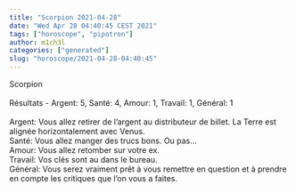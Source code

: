 ```yaml
---
title: "Scorpion 2021-04-28"
date: "Wed Apr 28 04:40:45 CEST 2021"
tags: ["horoscope", "pipotron"]
author: m1ch3l
categories: ["generated"]
slug: "horoscope/2021-04-28-04:40:45"
---
```


Scorpion<br>
<br>
Résultats - Argent: 5, Santé: 4, Amour: 1, Travail: 1, Général: 1<br>
<br>
Argent:  Vous allez retirer de l’argent au distributeur de billet. La Terre est alignée horizontalement avec Venus.<br>
Santé:   Vous allez manger des trucs bons. Ou pas...<br>
Amour:   Vous allez retomber sur votre ex. <br>
Travail: Vos clés sont au dans le bureau. <br>
Général: Vous serez vraiment prêt à vous remettre en question et à prendre en compte les critiques que l’on vous a faites.<br>
